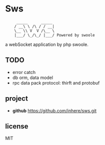 # Sws 

```
     _____      _____
    / __\ \ /\ / / __|
    \__ \\ V  V /\__ \
    |___/ \_/\_/ |___/ Powered by swoole
```

a webSocket application by php swoole.

## TODO

- error catch
- db orm, data model
- rpc data pack protocol: thirft and protobuf

## project

- **github** https://github.com/inhere/sws.git

## license

MIT
